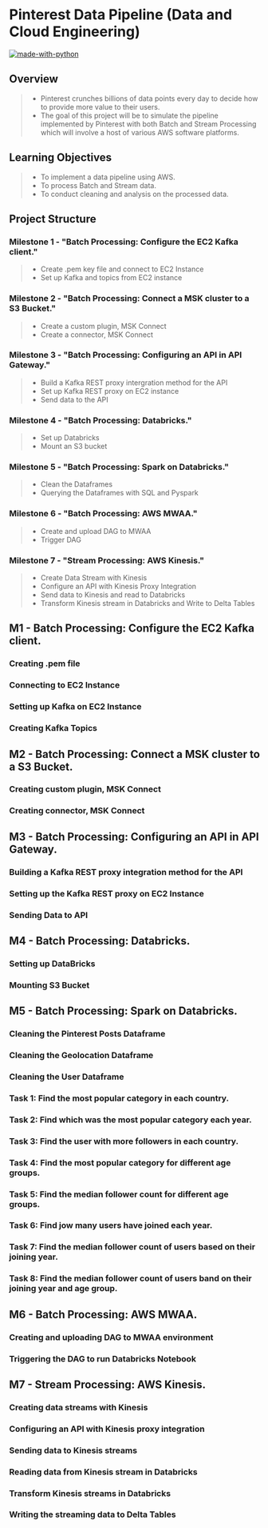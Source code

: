 # Pinterest Data Pipeline (Data and Cloud Engineering)

[![made-with-python](https://img.shields.io/badge/Made%20with-Python-1f425f.svg)](https://www.python.org/)

## Overview 
> - Pinterest crunches billions of data points every day to decide how to provide more value to their users.
> - The goal of this project will be to simulate the pipeline implemented by Pinterest with both Batch and Stream Processing which will involve a host of various AWS software platforms.

## Learning Objectives
> - To implement a data pipeline using AWS.
> - To process Batch and Stream data.
> - To conduct cleaning and analysis on the processed data.

## Project Structure

### Milestone 1 - "Batch Processing: Configure the EC2 Kafka client."
> - Create .pem key file and connect to EC2 Instance
> - Set up Kafka and topics from EC2 instance

### Milestone 2 - "Batch Processing: Connect a MSK cluster to a S3 Bucket."
> - Create a custom plugin, MSK Connect
> - Create a connector, MSK Connect

### Milestone 3 - "Batch Processing: Configuring an API in API Gateway."
> - Build a Kafka REST proxy intergration method for the API
> - Set up Kafka REST proxy on EC2 instance
> - Send data to the API

### Milestone 4 - "Batch Processing: Databricks."
> - Set up Databricks
> - Mount an S3 bucket

### Milestone 5 - "Batch Processing: Spark on Databricks."
> - Clean the Dataframes
> - Querying the Dataframes with SQL and Pyspark

### Milestone 6 - "Batch Processing: AWS MWAA."
> - Create and upload DAG to MWAA
> - Trigger DAG

### Milestone 7 - "Stream Processing: AWS Kinesis."
> - Create Data Stream with Kinesis
> - Configure an API with Kinesis Proxy Integration
> - Send data to Kinesis and read to Databricks
> - Transform Kinesis stream in Databricks and Write to Delta Tables


## M1 - Batch Processing: Configure the EC2 Kafka client.

### Creating .pem file

### Connecting to EC2 Instance

### Setting up Kafka on EC2 Instance

### Creating Kafka Topics


## M2 - Batch Processing: Connect a MSK cluster to a S3 Bucket.

### Creating custom plugin, MSK Connect

### Creating connector, MSK Connect


## M3 - Batch Processing: Configuring an API in API Gateway.

### Building a Kafka REST proxy integration method for the API

### Setting up the Kafka REST proxy on EC2 Instance 

### Sending Data to API


## M4 - Batch Processing: Databricks.

### Setting up DataBricks

### Mounting S3 Bucket 


## M5 - Batch Processing: Spark on Databricks.

### Cleaning the Pinterest Posts Dataframe

### Cleaning the Geolocation Dataframe

### Cleaning the User Dataframe

### Task 1: Find the most popular category in each country.

### Task 2: Find which was the most popular category each year.

### Task 3: Find the user with more followers in each country.

### Task 4: Find the most popular category for different age groups.

### Task 5: Find the median follower count for different age groups.

### Task 6: Find jow many users have joined each year.

### Task 7: Find the median follower count of users based on their joining year. 

### Task 8: Find the median follower count of users band on their joining year and age group.


## M6 - Batch Processing: AWS MWAA.

### Creating and uploading DAG to MWAA environment

### Triggering the DAG to run Databricks Notebook


## M7 - Stream Processing: AWS Kinesis.

### Creating data streams with Kinesis

### Configuring an API with Kinesis proxy integration

### Sending data to Kinesis streams

### Reading data from Kinesis stream in Databricks

### Transform Kinesis streams in Databricks

### Writing the streaming data to Delta Tables
